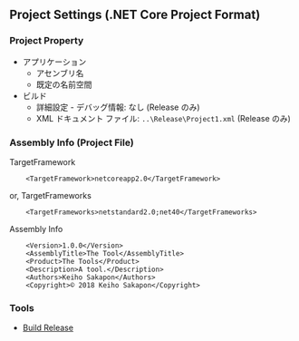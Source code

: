 ## Project Settings (.NET Core Project Format)

### Project Property
- アプリケーション
  - アセンブリ名
  - 既定の名前空間
- ビルド
  - 詳細設定 - デバッグ情報: なし (Release のみ)
  - XML ドキュメント ファイル: `..\Release\Project1.xml` (Release のみ)

### Assembly Info (Project File)
TargetFramework
```
    <TargetFramework>netcoreapp2.0</TargetFramework>
```

or, TargetFrameworks
```
    <TargetFrameworks>netstandard2.0;net40</TargetFrameworks>
```

Assembly Info
```
    <Version>1.0.0</Version>
    <AssemblyTitle>The Tool</AssemblyTitle>
    <Product>The Tools</Product>
    <Description>A tool.</Description>
    <Authors>Keiho Sakapon</Authors>
    <Copyright>© 2018 Keiho Sakapon</Copyright>
```

### Tools
- [Build Release](https://github.com/sakapon/Build-Release)

